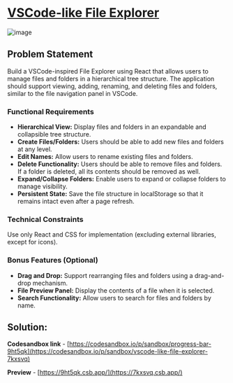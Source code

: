 # [VSCode-like File Explorer](#vscode-like-file-explorer)


![image](https://github.com/user-attachments/assets/eef607f2-cd60-4344-ade5-89ef6fe09b75)


## Problem Statement
Build a VSCode-inspired File Explorer using React that allows users to manage files and folders in a hierarchical tree structure. The application should support viewing, adding, renaming, and deleting files and folders, similar to the file navigation panel in VSCode.

### Functional Requirements
- **Hierarchical View:** Display files and folders in an expandable and collapsible tree structure.
- **Create Files/Folders:** Users should be able to add new files and folders at any level.
- **Edit Names:** Allow users to rename existing files and folders.
- **Delete Functionality:** Users should be able to remove files and folders. If a folder is deleted, all its contents should be removed as well.
- **Expand/Collapse Folders:** Enable users to expand or collapse folders to manage visibility.
- **Persistent State:** Save the file structure in localStorage so that it remains intact even after a page refresh.

### Technical Constraints
Use only React and CSS for implementation (excluding external libraries, except for icons).

### Bonus Features (Optional)
- **Drag and Drop:** Support rearranging files and folders using a drag-and-drop mechanism.
- **File Preview Panel:** Display the contents of a file when it is selected.
- **Search Functionality:** Allow users to search for files and folders by name.


## Solution:

**Codesandbox link** - [https://codesandbox.io/p/sandbox/progress-bar-9ht5qk](https://codesandbox.io/p/sandbox/vscode-like-file-explorer-7kxsvq)

**Preview** - [https://9ht5qk.csb.app/](https://7kxsvq.csb.app/)

